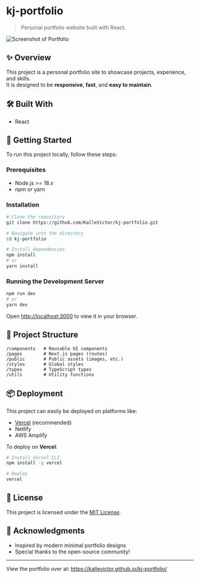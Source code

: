 
# kj-portfolio

> Personal portfolio website built with React.

![Screenshot of Portfolio](your-screenshot-url-here) <!-- optional: you can add a screenshot if you want -->

## ✨ Overview

This project is a personal portfolio site to showcase projects, experience, and skills.  
It is designed to be **responsive**, **fast**, and **easy to maintain**.

## 🛠 Built With

- React

## 🚀 Getting Started

To run this project locally, follow these steps:

### Prerequisites

- Node.js >= 18.x
- npm or yarn

### Installation

```bash
# Clone the repository
git clone https://github.com/KalleVictor/kj-portfolio.git

# Navigate into the directory
cd kj-portfolio

# Install dependencies
npm install
# or
yarn install
```

### Running the Development Server

```bash
npm run dev
# or
yarn dev
```

Open [http://localhost:3000](http://localhost:3000) to view it in your browser.

## 🧩 Project Structure

```
/components   # Reusable UI components
/pages        # Next.js pages (routes)
/public       # Public assets (images, etc.)
/styles       # Global styles
/types        # TypeScript types
/utils        # Utility functions
```

## 📦 Deployment

This project can easily be deployed on platforms like:

- [Vercel](https://vercel.com/) (recommended)
- Netlify
- AWS Amplify

To deploy on **Vercel**:

```bash
# Install Vercel CLI
npm install -g vercel

# Deploy
vercel
```

## 📄 License

This project is licensed under the [MIT License](LICENSE).

## 🙌 Acknowledgments

- Inspired by modern minimal portfolio designs
- Special thanks to the open-source community!

---

View the portfolio over at: https://kallevictor.github.io/kj-portfolio/
